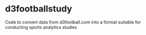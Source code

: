 # d3footballstudy
Code to convert data from d3football.com into a format suitable for conducting sports analytics studies
